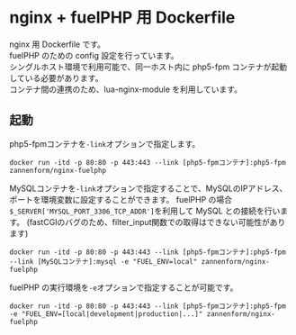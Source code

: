 # nginx + fuelPHP 用 Dockerfile

nginx 用 Dockerfile です。  
fuelPHP のための config 設定を行っています。  
シングルホスト環境で利用可能で、同一ホスト内に php5-fpm コンテナが起動している必要があります。  
コンテナ間の連携のため、lua-nginx-module を利用しています。

## 起動

php5-fpmコンテナを`-link`オプションで指定します。

    docker run -itd -p 80:80 -p 443:443 --link [php5-fpmコンテナ]:php5-fpm zannenform/nginx-fuelphp

MySQLコンテナを`-link`オプションで指定することで、MySQLのIPアドレス、ポートを環境変数に設定することができます。
fuelPHP の場合`$_SERVER['MYSQL_PORT_3306_TCP_ADDR']`を利用して MySQL との接続を行います。
(fastCGIのバグのため、filter_input関数での取得はできない可能性があります)

    docker run -itd -p 80:80 -p 443:443 --link [php5-fpmコンテナ]:php5-fpm --link [MySQLコンテナ]:mysql -e "FUEL_ENV=local" zannenform/nginx-fuelphp

fuelPHP の実行環境を`-e`オプションで指定することが可能です。

    docker run -itd -p 80:80 -p 443:443 --link [php5-fpmコンテナ]:php5-fpm -e "FUEL_ENV=[local|development|production|...]" zannenform/nginx-fuelphp
